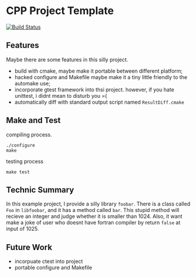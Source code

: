 # CPP Project Template

[![Build Status](https://travis-ci.org/Oneplus/cpp-project-template.png?branch=master)](https://travis-ci.org/Oneplus/cpp-project-template)

Features
--------

Maybe there are some features in this silly project.

* build with cmake, maybe make it portable between different platform;
* hacked configure and Makefile maybe make it a tiny little friendly to the automake use;
* incorporate gtest framework into thsi project. however, if you hate unittest, i didnt mean to disturb you =(
* automatically diff with standard output script named `ResultDiff.cmake`

Make and Test
-------------
compiling process.
```
./configure
make
```

testing process
```
make test
```

Technic Summary
---------------

In this example project, I provide a silly library `foobar`.
There is a class called `Foo` in `libfoobar`, and it has a method called `bar`.
This stupid method will recieve an integer and judge whether it is smaller than 1024.
Also, it want make a joke of user who doesnt have fortran compiler by return `false` at input of 1025.

Future Work
-----------

* incorpuate ctest into project
* portable configure and Makefile
